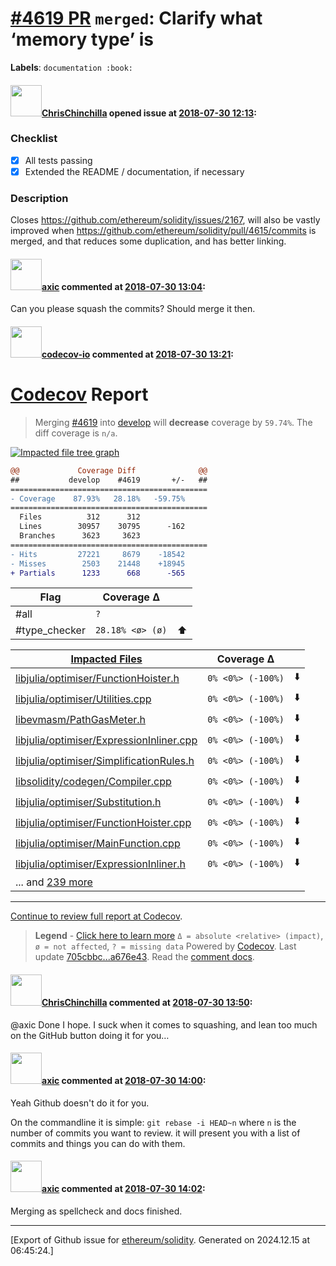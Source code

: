 # [\#4619 PR](https://github.com/ethereum/solidity/pull/4619) `merged`: Clarify what ‘memory type’ is
**Labels**: `documentation :book:`


#### <img src="https://avatars.githubusercontent.com/u/42080?u=54f700afa4263a5f86d2036b7ae598c2a2b419c0&v=4" width="50">[ChrisChinchilla](https://github.com/ChrisChinchilla) opened issue at [2018-07-30 12:13](https://github.com/ethereum/solidity/pull/4619):

### Checklist
- [x] All tests passing
- [x] Extended the README / documentation, if necessary

### Description
Closes https://github.com/ethereum/solidity/issues/2167, will also be vastly improved when https://github.com/ethereum/solidity/pull/4615/commits is merged, and that reduces some duplication, and has better linking.

#### <img src="https://avatars.githubusercontent.com/u/20340?v=4" width="50">[axic](https://github.com/axic) commented at [2018-07-30 13:04](https://github.com/ethereum/solidity/pull/4619#issuecomment-408855788):

Can you please squash the commits? Should merge it then.

#### <img src="https://avatars.githubusercontent.com/u/8655789?u=4694f03b321aa2287d9fe05155adcddb23272e81&v=4" width="50">[codecov-io](https://github.com/codecov-io) commented at [2018-07-30 13:21](https://github.com/ethereum/solidity/pull/4619#issuecomment-408860813):

# [Codecov](https://codecov.io/gh/ethereum/solidity/pull/4619?src=pr&el=h1) Report
> Merging [#4619](https://codecov.io/gh/ethereum/solidity/pull/4619?src=pr&el=desc) into [develop](https://codecov.io/gh/ethereum/solidity/commit/705cbbc19a96c465b06973cd832c3674b956eba8?src=pr&el=desc) will **decrease** coverage by `59.74%`.
> The diff coverage is `n/a`.

[![Impacted file tree graph](https://codecov.io/gh/ethereum/solidity/pull/4619/graphs/tree.svg?width=650&height=150&src=pr&token=87PGzVEwU0)](https://codecov.io/gh/ethereum/solidity/pull/4619?src=pr&el=tree)

```diff
@@             Coverage Diff              @@
##           develop    #4619       +/-   ##
============================================
- Coverage    87.93%   28.18%   -59.75%     
============================================
  Files          312      312               
  Lines        30957    30795      -162     
  Branches      3623     3623               
============================================
- Hits         27221     8679    -18542     
- Misses        2503    21448    +18945     
+ Partials      1233      668      -565
```

| Flag | Coverage Δ | |
|---|---|---|
| #all | `?` | |
| #type_checker | `28.18% <ø> (ø)` | :arrow_up: |

| [Impacted Files](https://codecov.io/gh/ethereum/solidity/pull/4619?src=pr&el=tree) | Coverage Δ | |
|---|---|---|
| [libjulia/optimiser/FunctionHoister.h](https://codecov.io/gh/ethereum/solidity/pull/4619/diff?src=pr&el=tree#diff-bGlianVsaWEvb3B0aW1pc2VyL0Z1bmN0aW9uSG9pc3Rlci5o) | `0% <0%> (-100%)` | :arrow_down: |
| [libjulia/optimiser/Utilities.cpp](https://codecov.io/gh/ethereum/solidity/pull/4619/diff?src=pr&el=tree#diff-bGlianVsaWEvb3B0aW1pc2VyL1V0aWxpdGllcy5jcHA=) | `0% <0%> (-100%)` | :arrow_down: |
| [libevmasm/PathGasMeter.h](https://codecov.io/gh/ethereum/solidity/pull/4619/diff?src=pr&el=tree#diff-bGliZXZtYXNtL1BhdGhHYXNNZXRlci5o) | `0% <0%> (-100%)` | :arrow_down: |
| [libjulia/optimiser/ExpressionInliner.cpp](https://codecov.io/gh/ethereum/solidity/pull/4619/diff?src=pr&el=tree#diff-bGlianVsaWEvb3B0aW1pc2VyL0V4cHJlc3Npb25JbmxpbmVyLmNwcA==) | `0% <0%> (-100%)` | :arrow_down: |
| [libjulia/optimiser/SimplificationRules.h](https://codecov.io/gh/ethereum/solidity/pull/4619/diff?src=pr&el=tree#diff-bGlianVsaWEvb3B0aW1pc2VyL1NpbXBsaWZpY2F0aW9uUnVsZXMuaA==) | `0% <0%> (-100%)` | :arrow_down: |
| [libsolidity/codegen/Compiler.cpp](https://codecov.io/gh/ethereum/solidity/pull/4619/diff?src=pr&el=tree#diff-bGlic29saWRpdHkvY29kZWdlbi9Db21waWxlci5jcHA=) | `0% <0%> (-100%)` | :arrow_down: |
| [libjulia/optimiser/Substitution.h](https://codecov.io/gh/ethereum/solidity/pull/4619/diff?src=pr&el=tree#diff-bGlianVsaWEvb3B0aW1pc2VyL1N1YnN0aXR1dGlvbi5o) | `0% <0%> (-100%)` | :arrow_down: |
| [libjulia/optimiser/FunctionHoister.cpp](https://codecov.io/gh/ethereum/solidity/pull/4619/diff?src=pr&el=tree#diff-bGlianVsaWEvb3B0aW1pc2VyL0Z1bmN0aW9uSG9pc3Rlci5jcHA=) | `0% <0%> (-100%)` | :arrow_down: |
| [libjulia/optimiser/MainFunction.cpp](https://codecov.io/gh/ethereum/solidity/pull/4619/diff?src=pr&el=tree#diff-bGlianVsaWEvb3B0aW1pc2VyL01haW5GdW5jdGlvbi5jcHA=) | `0% <0%> (-100%)` | :arrow_down: |
| [libjulia/optimiser/ExpressionInliner.h](https://codecov.io/gh/ethereum/solidity/pull/4619/diff?src=pr&el=tree#diff-bGlianVsaWEvb3B0aW1pc2VyL0V4cHJlc3Npb25JbmxpbmVyLmg=) | `0% <0%> (-100%)` | :arrow_down: |
| ... and [239 more](https://codecov.io/gh/ethereum/solidity/pull/4619/diff?src=pr&el=tree-more) | |

------

[Continue to review full report at Codecov](https://codecov.io/gh/ethereum/solidity/pull/4619?src=pr&el=continue).
> **Legend** - [Click here to learn more](https://docs.codecov.io/docs/codecov-delta)
> `Δ = absolute <relative> (impact)`, `ø = not affected`, `? = missing data`
> Powered by [Codecov](https://codecov.io/gh/ethereum/solidity/pull/4619?src=pr&el=footer). Last update [705cbbc...a676e43](https://codecov.io/gh/ethereum/solidity/pull/4619?src=pr&el=lastupdated). Read the [comment docs](https://docs.codecov.io/docs/pull-request-comments).

#### <img src="https://avatars.githubusercontent.com/u/42080?u=54f700afa4263a5f86d2036b7ae598c2a2b419c0&v=4" width="50">[ChrisChinchilla](https://github.com/ChrisChinchilla) commented at [2018-07-30 13:50](https://github.com/ethereum/solidity/pull/4619#issuecomment-408870203):

@axic Done I hope. I suck when it comes to squashing, and lean too much on the GitHub button doing it for you…

#### <img src="https://avatars.githubusercontent.com/u/20340?v=4" width="50">[axic](https://github.com/axic) commented at [2018-07-30 14:00](https://github.com/ethereum/solidity/pull/4619#issuecomment-408873694):

Yeah Github doesn't do it for you.

On the commandline it is simple: `git rebase -i HEAD~n` where `n` is the number of commits you want to review. it will present you with a list of commits and things you can do with them.

#### <img src="https://avatars.githubusercontent.com/u/20340?v=4" width="50">[axic](https://github.com/axic) commented at [2018-07-30 14:02](https://github.com/ethereum/solidity/pull/4619#issuecomment-408874205):

Merging as spellcheck and docs finished.


-------------------------------------------------------------------------------



[Export of Github issue for [ethereum/solidity](https://github.com/ethereum/solidity). Generated on 2024.12.15 at 06:45:24.]

